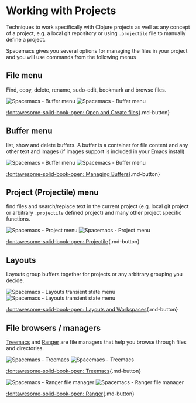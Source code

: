 # Working with Projects

Techniques to work specifically with Clojure projects as well as any concept of a project, e.g. a local git repository or using `.projectile` file to manually define a project.

Spacemacs gives you several options for managing the files in your project and you will use commands from the following menus


## File menu

Find, copy, delete, rename, sudo-edit, bookmark and browse files.

![Spacemacs - Buffer menu](https://github.com/practicalli/graphic-design/blob/live/editors/spacemacs/screenshots/menus/spacemacs-menu-file-light.png?raw=true#only-light)
![Spacemacs - Buffer menu](https://github.com/practicalli/graphic-design/blob/live/editors/spacemacs/screenshots/menus/spacemacs-menu-file-dark.png?raw=true#only-dark)

[:fontawesome-solid-book-open: Open and Create files](./open-and-create-files.md){.md-button}


## Buffer menu

list, show and delete buffers.  A buffer is a container for file content and any other text and images (if images support is included in your Emacs install)

![Spacemacs - Buffer menu](https://github.com/practicalli/graphic-design/blob/live/editors/spacemacs/screenshots/menus/spacemacs-menu-buffer-light.png?raw=true#only-light)
![Spacemacs - Buffer menu](https://github.com/practicalli/graphic-design/blob/live/editors/spacemacs/screenshots/menus/spacemacs-menu-buffer-dark.png?raw=true#only-dark)

[:fontawesome-solid-book-open: Managing Buffers](./managing-buffers.md){.md-button}


## Project (Projectile) menu

find files and search/replace text in the current project (e.g. local git project or arbitrary `.projectile` defined project) and many other project specific functions.

![Spacemacs - Project menu](https://github.com/practicalli/graphic-design/blob/live/editors/spacemacs/screenshots/menus/spacemacs-menu-project-light.png?raw=true#only-light)
![Spacemacs - Project menu](https://github.com/practicalli/graphic-design/blob/live/editors/spacemacs/screenshots/menus/spacemacs-menu-project-dark.png?raw=true#only-dark)

[:fontawesome-solid-book-open: Projectile](./projectile.md){.md-button}

## Layouts

Layouts group buffers together for projects or any arbitrary grouping you decide.

![Spacemacs - Layouts transient state menu](https://github.com/practicalli/graphic-design/blob/live/editors/spacemacs/screenshots/menus/spacemacs-transient-state-layouts-light.png?raw=true#only-light)
![Spacemacs - Layouts transient state menu](https://github.com/practicalli/graphic-design/blob/live/editors/spacemacs/screenshots/menus/spacemacs-transient-state-layouts-dark.png?raw=true#only-dark)

[:fontawesome-solid-book-open: Layouts and Workspaces](./layouts.md){.md-button}


## File browsers / managers

[Treemacs](./treemacs.md) and [Ranger](./ranger.md) are file managers that help you browse through files and directories.

![Spacemacs - Treemacs](https://github.com/practicalli/graphic-design/blob/live/editors/spacemacs/screenshots/spacemacs-treemacs-clojure-project-light.png?raw=true#only-light)
![Spacemacs - Treemacs](https://github.com/practicalli/graphic-design/blob/live/editors/spacemacs/screenshots/spacemacs-treemacs-clojure-project-dark.png?raw=true#only-dark)

[:fontawesome-solid-book-open: Treemacs](./treemacs.md){.md-button}

![Spacemacs - Ranger file manager](https://github.com/practicalli/graphic-design/blob/live/editors/spacemacs/screenshots/spacemacs-file-management-ranger-light.png?raw=true#only-light)
![Spacemacs - Ranger file manager](https://github.com/practicalli/graphic-design/blob/live/editors/spacemacs/screenshots/spacemacs-file-management-ranger-dark.png?raw=true#only-dark)

[:fontawesome-solid-book-open: Ranger](./ranger.md){.md-button}

